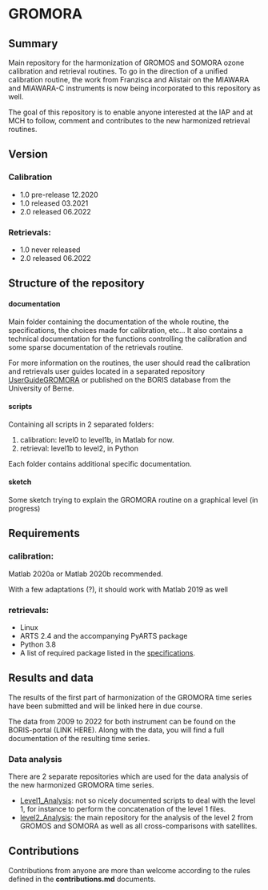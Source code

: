 # GROMORA 

## Summary
Main repository for the harmonization of GROMOS and SOMORA ozone calibration and retrieval routines. To go in the direction of a unified calibration routine, the work from Franzisca and Alistair on the MIAWARA and MIAWARA-C instruments is now being incorporated to this repository as well. 

The goal of this repository is to enable anyone interested at the IAP and at MCH to follow, comment and contributes to the new harmonized retrieval routines.

## Version

### Calibration
* 1.0 pre-release 12.2020
* 1.0 released 03.2021
* 2.0 released 06.2022

### Retrievals:
* 1.0 never released
* 2.0 released 06.2022

## Structure of the repository
#### documentation 
Main folder containing the documentation of the whole routine, the specifications, the choices made for calibration, etc... It also contains a technical documentation for the functions controlling the calibration and some sparse documentation of the retrievals routine. 

For more information on the routines, the user should read the calibration and retrievals user guides located in a separated repository [UserGuideGROMORA](https://git.iap.unibe.ch/IAP_MCH/UserGuideGROMORA.git) or published on the BORIS database from the University of Berne.

#### scripts
Containing all scripts in 2 separated folders: 
1. calibration: level0 to level1b, in Matlab for now. 
2. retrieval: level1b to level2, in Python

Each folder contains additional specific documentation. 

#### sketch

Some sketch trying to explain the GROMORA routine on a graphical level (in progress)

## Requirements

### calibration: 
Matlab 2020a or Matlab 2020b recommended. 

With a few adaptations (?), it should work with Matlab 2019 as well

### retrievals:
* Linux
* ARTS 2.4 and the accompanying PyARTS package
* Python 3.8
* A list of required package listed in the [specifications](/scripts/env_file_GROMORA.txt). 

## Results and data

The results of the first part of harmonization of the GROMORA time series have been submitted and will be linked here in due course.

The data from 2009 to 2022 for both instrument can be found on the BORIS-portal (LINK HERE). Along with the data, you will find a full documentation of the resulting time series.

### Data analysis

There are 2 separate repositories which are used for the data analysis of the new harmonized GROMORA time series. 

* [Level1_Analysis](https://git.iap.unibe.ch/IAP_MCH/Level1_Analysis): not so nicely documented scripts to deal with the level 1, for instance to perform the concatenation of the level 1 files.
* [level2_Analysis](https://git.iap.unibe.ch/IAP_MCH/level2_analysis): the main repository for the analysis of the level 2 from GROMOS and SOMORA as well as all cross-comparisons with satellites.

## Contributions
Contributions from anyone are more than welcome according to the rules defined in the **contributions.md** documents.

